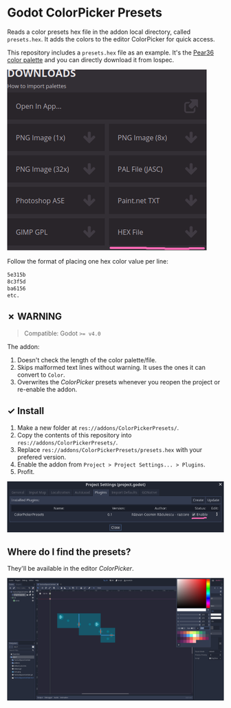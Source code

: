 # Godot ColorPicker Presets

Reads a color presets hex file in the addon local directory, called `presets.hex`. It adds the colors to the editor ColorPicker for quick access.

This repository includes a `presets.hex` file as an example. It's the [Pear36 color palette](https://lospec.com/palette-list/pear36) and you can directly download it from lospec.

![lospec download](./readme/lospec_download.png)

Follow the format of placing one hex color value per line:

```
5e315b
8c3f5d
ba6156
etc.
```

## ✗ WARNING

> Compatible: Godot `>= v4.0`

The addon:

1. Doesn't check the length of the color palette/file.
1. Skips malformed text lines without warning. It uses the ones it can convert to `Color`.
1. Overwrites the _ColorPicker_ presets whenever you reopen the project or re-enable the addon.

## ✓ Install

1. Make a new folder at `res://addons/ColorPickerPresets/`.
1. Copy the contents of this repository into `res://addons/ColorPickerPresets/`.
1. Replace `res://addons/ColorPickerPresets/presets.hex` with your prefered version.
1. Enable the addon from `Project > Project Settings... > Plugins`.
1. Profit.

![install project settings](./readme/install_project_settings.png)

## Where do I find the presets?

They'll be available in the editor _ColorPicker_.

![ColorPicker presets](./readme/colorpicker_presets.png)
